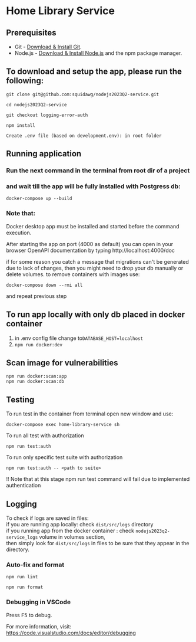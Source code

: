 # Home Library Service

## Prerequisites

- Git - [Download & Install Git](https://git-scm.com/downloads).
- Node.js - [Download & Install Node.js](https://nodejs.org/en/download/) and the npm package manager.

## To download and setup the app, please run the following:
```
git clone git@github.com:squidawg/nodejs2023Q2-service.git
```

```
cd nodejs2023Q2-service
```

```
git checkout logging-error-auth
```

```
npm install
```

```
Create .env file (based on development.env): in root folder
```

## Running application

### Run the next command in the terminal from root dir of a project 
### and wait till the app will be fully installed with Postgress db:
```
docker-compose up --build
```
### Note that: 
Docker desktop app must be installed and started before the command execution.

After starting the app on port (4000 as default) you can open
in your browser OpenAPI documentation by typing http://localhost:4000/doc

if for some reason you catch a message that migrations can't be generated due to lack of changes, 
then you might need to drop your db manually or delete volumes.
to remove containers with images use:
```
docker-compose down --rmi all
```
and repeat previous step

## To run app locally with only db placed in docker container 
1. in .env config file change to```DATABASE_HOST=localhost```
2. ```npm run docker:dev```
## Scan image for vulnerabilities 

```
npm run docker:scan:app
npm run docker:scan:db
```
## Testing

To run test in the container from terminal open new window and use:

```
docker-compose exec home-library-service sh
```

To run all test with authorization

```
npm run test:auth
```

To run only specific test suite with authorization

```
npm run test:auth -- <path to suite>
```
!! Note that at this stage npm run test command  will fail due to implemented authentication

## Logging

To check if logs are saved in files:\
if you are  running app locally: check `dist/src/logs` directory\
if you running app from the docker container : check  `nodejs2023q2-service_logs` volume in volumes section,\
then simply look for `dist/src/logs` in files to be sure that they appear in the directory.

### Auto-fix and format

```
npm run lint
```

```
npm run format
```

### Debugging in VSCode

Press <kbd>F5</kbd> to debug.

For more information, visit: https://code.visualstudio.com/docs/editor/debugging
